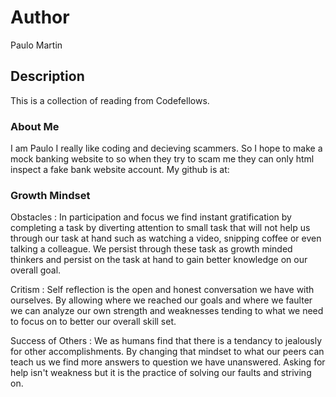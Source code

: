 # Author
Paulo Martin

## Description
This is a collection of reading from Codefellows.

### About Me
I am Paulo I really like coding and decieving scammers. So I hope to make a mock banking website to so when they try to scam me they can only html inspect a fake bank website account.
My github is at:

### Growth Mindset
Obstacles
: In participation and focus we find instant gratification by completing a task by diverting attention to small
task that will not help us through our task at hand such as watching a video, snipping coffee or even talking
a colleague. We persist through these task as growth minded thinkers and persist on the task at hand to gain
better knowledge on our overall goal.

Critism
: Self reflection is the open and honest conversation we have with ourselves. By allowing where we reached our
goals and where we faulter we can analyze our own strength and weaknesses tending to what we need to focus on
to better our overall skill set.

Success of Others
: We as humans find that there is a tendancy to jealously for other accomplishments. By changing that mindset to
what our peers can teach us we find more answers to question we have unanswered. Asking for help isn't weakness
but it is the practice of solving our faults and striving on.

###
